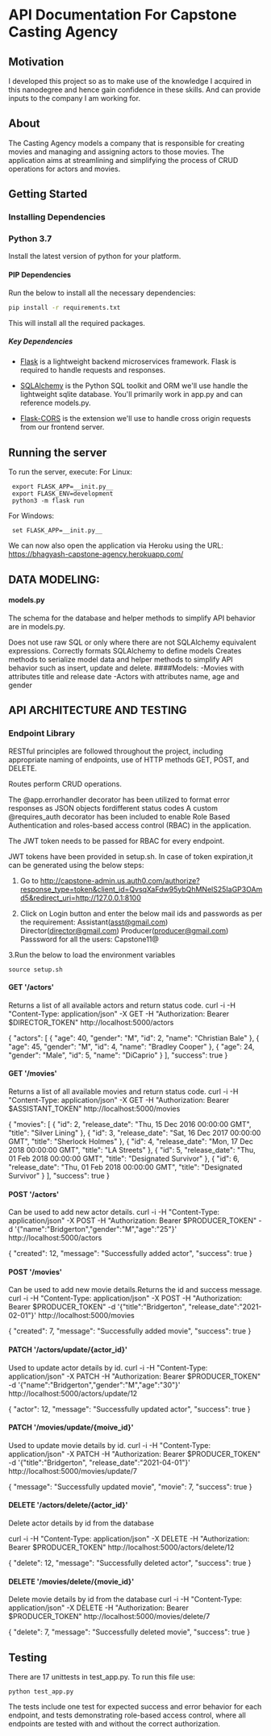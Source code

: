 
# API Documentation For Capstone Casting Agency
## Motivation
I developed this project so as to make use of the knowledge I acquired in this nanodegree and hence gain confidence in these skills.
And can provide inputs to the company I am working for.
## About
The Casting Agency models a company that is responsible for creating movies and managing and assigning actors to those movies. 
The application aims at streamlining and simplifying the process of CRUD operations for actors and movies.


## Getting Started

### Installing Dependencies 

### Python 3.7
Install the latest version of python for your platform.

#### PIP Dependencies

Run the below to install all the necessary dependencies:

```bash
pip install -r requirements.txt
```

This will install all the required packages.

##### Key Dependencies

- [Flask](http://flask.pocoo.org/)  is a lightweight backend microservices framework. Flask is required to handle requests and responses.

- [SQLAlchemy](https://www.sqlalchemy.org/) is the Python SQL toolkit and ORM we'll use handle the lightweight sqlite database. You'll primarily work in app.py and can reference models.py. 

- [Flask-CORS](https://flask-cors.readthedocs.io/en/latest/#) is the extension we'll use to handle cross origin requests from our frontend server. 

## Running the server

To run the server, execute:
For Linux:
```
 export FLASK_APP=__init.py__
 export FLASK_ENV=development
 python3 -m flask run
 ```
 For Windows:
```
 set FLASK_APP=__init.py__
``` 
We can now also open the application via Heroku using the URL:
https://bhagyash-capstone-agency.herokuapp.com/


## DATA MODELING:
#### models.py
The schema for the database and helper methods to simplify API behavior are in models.py.

Does not use raw SQL or only where there are not SQLAlchemy equivalent expressions.
Correctly formats SQLAlchemy to define models
Creates methods to serialize model data and helper methods to simplify API behavior such as insert, update and delete.
####Models:
-Movies with attributes title and release date
-Actors with attributes name, age and gender

## API ARCHITECTURE AND TESTING
### Endpoint Library

RESTful principles are followed throughout the project, including appropriate naming of endpoints, use of HTTP methods GET, POST, and DELETE.

Routes perform CRUD operations.

The @app.errorhandler decorator has been utilized to format error responses as JSON objects fordifferent status codes
 A custom @requires_auth decorator has been included to enable Role Based Authentication and roles-based access control (RBAC) in the application.
 
The JWT token needs to be passed for RBAC for every endpoint.

JWT tokens have been provided in setup.sh.
In case of token expiration,it can be generated using the below steps:
1. Go to http://capstone-admin.us.auth0.com/authorize?response_type=token&client_id=QvsqXaFdw95ybQhMNelS25IaGP3OAmd5&redirect_uri=http://127.0.0.1:8100

2. Click on Login button and enter the below mail ids and passwords as per the requirement:
Assistant(asst@gmail.com)
Director(director@gmail.com)
Producer(producer@gmail.com)
Passsword for all the users: Capstone11@

3.Run the below to load the environment variables 
```
source setup.sh
```

#### GET '/actors'
Returns a list of all available actors and return status code.
 curl -i -H "Content-Type: application/json" -X GET -H "Authorization: Bearer $DIRECTOR_TOKEN" http://localhost:5000/actors
  
{
  "actors": [
    {
      "age": 40,
      "gender": "M",
      "id": 2,
      "name": "Christian Bale"
    },
    {
      "age": 45,
      "gender": "M",
      "id": 4,
      "name": "Bradley Cooper"
    },
    {
      "age": 24,
      "gender": "Male",
      "id": 5,
      "name": "DiCaprio"
    }
  ],
  "success": true
}

#### GET '/movies'
Returns a list of all available movies and return status code.
curl -i -H "Content-Type: application/json" -X GET -H "Authorization: Bearer $ASSISTANT_TOKEN" http://localhost:5000/movies

{
  "movies": [
    {
      "id": 2,
      "release_date": "Thu, 15 Dec 2016 00:00:00 GMT",
      "title": "Silver Lining"
    },
    {
      "id": 3,
      "release_date": "Sat, 16 Dec 2017 00:00:00 GMT",
      "title": "Sherlock Holmes"
    },
    {
      "id": 4,
      "release_date": "Mon, 17 Dec 2018 00:00:00 GMT",
      "title": "LA Streets"
    },
    {
      "id": 5,
      "release_date": "Thu, 01 Feb 2018 00:00:00 GMT",
      "title": "Designated Survivor"
    },
    {
      "id": 6,
      "release_date": "Thu, 01 Feb 2018 00:00:00 GMT",
      "title": "Designated Survivor"
    }
  ],
  "success": true
}

#### POST '/actors'
Can be used to add new actor details.
 curl -i -H "Content-Type: application/json" -X POST -H "Authorization: Bearer $PRODUCER_TOKEN" -d '{"name":"Bridgerton","gender":"M","age":"25"}' http://localhost:5000/actors

{
  "created": 12,
  "message": "Successfully added actor",
  "success": true
}

#### POST '/movies'
Can be used to add new movie details.Returns the id and success message.
 curl -i -H "Content-Type: application/json" -X POST -H "Authorization: Bearer $PRODUCER_TOKEN" -d '{"title":"Bridgerton", "release_date":"2021-02-01"}' http://localhost:5000/movies
 
 {
  "created": 7,
  "message": "Successfully added movie",
  "success": true
}

#### PATCH '/actors/update/{actor_id}'
Used to update actor details by id.
 curl -i -H "Content-Type: application/json" -X PATCH -H "Authorization: Bearer $PRODUCER_TOKEN" -d '{"name":"Bridgerton","gender":"M","age":"30"}' http://localhost:5000/actors/update/12

{
  "actor": 12,
  "message": "Successfully updated actor",
  "success": true
}

#### PATCH '/movies/update/{moive_id}'
Used to update movie details by id.
curl -i -H "Content-Type: application/json" -X PATCH -H "Authorization: Bearer $PRODUCER_TOKEN" -d '{"title":"Bridgerton", "release_date":"2021-04-01"}' http://localhost:5000/movies/update/7

{
  "message": "Successfully updated movie",
  "movie": 7,
  "success": true
}

#### DELETE '/actors/delete/{actor_id}'
Delete actor details by id from the database

curl -i -H "Content-Type: application/json" -X DELETE -H "Authorization: Bearer $PRODUCER_TOKEN" http://localhost:5000/actors/delete/12

{
  "delete": 12,
  "message": "Successfully deleted actor",
  "success": true
}

#### DELETE '/movies/delete/{movie_id}'
Delete movie details by id from the database
 curl -i -H "Content-Type: application/json" -X DELETE -H "Authorization: Bearer $PRODUCER_TOKEN" http://localhost:5000/movies/delete/7
  
{
  "delete": 7,
  "message": "Successfully deleted movie",
  "success": true
}

## Testing
There are 17 unittests in test_app.py. To run this file use:
```
python test_app.py
```
The tests include one test for expected success and error behavior for each endpoint, and tests demonstrating role-based access control, 
where all endpoints are tested with and without the correct authorization.
